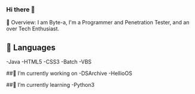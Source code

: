 ### Hi there 👋

💬 Overview: I am Byte-a, I'm a Programmer and Penetration Tester, and an over Tech Enthusiast.

## 💬 Languages
 -Java
 -HTML5
 -CSS3
 -Batch
 -VBS
 
 ##🔭 I’m currently working on
 -DSArchive
 -HellioOS
 
 ##🌱 I’m currently learning
 -Python3
<!--
**Byte-A/byte-a** is a ✨ _special_ ✨ repository because its `README.md` (this file) appears on your GitHub profile.

Here are some ideas to get you started:

- 🔭 I’m currently working on ...
- 🌱 I’m currently learning ...
- 👯 I’m looking to collaborate on ...
- 🤔 I’m looking for help with ...
- 💬 Ask me about ...
- 📫 How to reach me: ...
- 😄 Pronouns: ...
- ⚡ Fun fact: ...
-->
